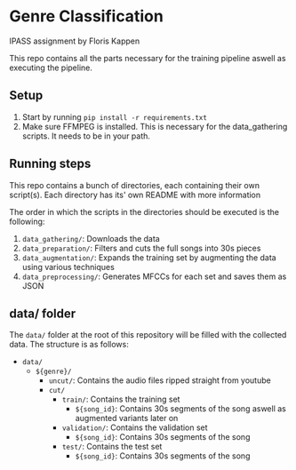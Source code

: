 # Genre Classification
IPASS assignment by Floris Kappen

This repo contains all the parts necessary for the training pipeline aswell as executing the pipeline.


## Setup

1. Start by running `pip install -r requirements.txt`
2. Make sure FFMPEG is installed. This is necessary for the data_gathering scripts. It needs to be in your path.


## Running steps
This repo contains a bunch of directories, each containing their own script(s). Each directory has its' own README with more information

The order in which the scripts in the directories should be executed is the following:
1. `data_gathering/`: Downloads the data
3. `data_preparation/`: Filters and cuts the full songs into 30s pieces
2. `data_augmentation/`: Expands the training set by augmenting the data using various techniques
4. `data_preprocessing/`: Generates MFCCs for each set and saves them as JSON

## data/ folder
The `data/` folder at the root of this repository will be filled with the collected data. The structure is as follows:
- `data/`
    - `${genre}/`
        - `uncut/`: Contains the audio files ripped straight from youtube
        - `cut/`
            - `train/`: Contains the training set
                - `${song_id}`: Contains 30s segments of the song aswell as augmented variants later on
            - `validation/`: Contains the validation set
                - `${song_id}`: Contains 30s segments of the song
            - `test/`: Contains the test set
                - `${song_id}`: Contains 30s segments of the song
